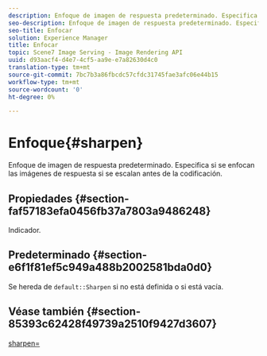 ```yaml
---
description: Enfoque de imagen de respuesta predeterminado. Especifica si se enfocan las imágenes de respuesta si se escalan antes de la codificación.
seo-description: Enfoque de imagen de respuesta predeterminado. Especifica si se enfocan las imágenes de respuesta si se escalan antes de la codificación.
seo-title: Enfocar
solution: Experience Manager
title: Enfocar
topic: Scene7 Image Serving - Image Rendering API
uuid: d93aacf4-d4e7-4cf5-aa9e-e7a82630d4c0
translation-type: tm+mt
source-git-commit: 7bc7b3a86fbcdc57cfdc31745fae3afc06e44b15
workflow-type: tm+mt
source-wordcount: '0'
ht-degree: 0%

---
```



# Enfoque{#sharpen}

Enfoque de imagen de respuesta predeterminado. Especifica si se enfocan las imágenes de respuesta si se escalan antes de la codificación.

## Propiedades {#section-faf57183efa0456fb37a7803a9486248}

Indicador.

## Predeterminado {#section-e6f1f81ef5c949a488b2002581bda0d0}

Se hereda de `default::Sharpen` si no está definida o si está vacía.

## Véase también {#section-85393c62428f49739a2510f9427d3607}

[sharpen=](../../../../../ir-api/http-protocol/image-rendering-api-ref/c-ir-http-protocol-ref/c-ir-http-protocol-command-reference/r-ir-http-sharpen.md#reference-13034d22d176483cb99ccafc2a4f6a6e)
